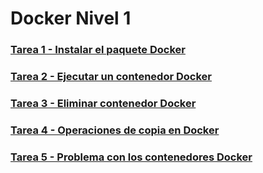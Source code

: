 # Docker Nivel 1

### [Tarea 1 - Instalar el paquete Docker](https://github.com/javi-rod/kodekloud-engineer-tasks/tree/master/ESP/DOCKER/DockerN1/Tarea01_Instalar_Docker.md)

### [Tarea 2 - Ejecutar un contenedor Docker](https://github.com/javi-rod/kodekloud-engineer-tasks/tree/master/ESP/DOCKER/DockerN1/Tarea02_Ejecutar_contenedor.md)

### [Tarea 3 - Eliminar contenedor Docker](https://github.com/javi-rod/kodekloud-engineer-tasks/tree/master/ESP/DOCKER/DockerN1/Tarea03_Eliminar_contenedor.md)

### [Tarea 4 - Operaciones de copia en Docker](https://github.com/javi-rod/kodekloud-engineer-tasks/tree/master/ESP/DOCKER/DockerN1/Tarea04_Operaciones_de_copia.md)

### [Tarea 5 - Problema con los contenedores Docker](https://github.com/javi-rod/kodekloud-engineer-tasks/tree/master/ESP/DOCKER/DockerN1/Tarea05_Problemas_contenedor.md)
